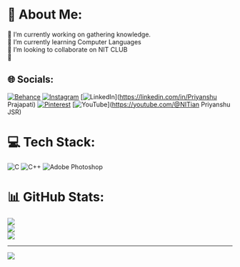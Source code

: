 # 💫 About Me:
🔭 I’m currently working on gathering knowledge.<br>🌱 I’m currently learning Computer Languages <br>👯 I’m looking to collaborate on NIT CLUB<br>🤔


## 🌐 Socials:
[![Behance](https://img.shields.io/badge/Behance-1769ff?logo=behance&logoColor=white)](https://behance.net/Priyanshu210021) [![Instagram](https://img.shields.io/badge/Instagram-%23E4405F.svg?logo=Instagram&logoColor=white)](https://instagram.com/priyanshu006) [![LinkedIn](https://img.shields.io/badge/LinkedIn-%230077B5.svg?logo=linkedin&logoColor=white)](https://linkedin.com/in/Priyanshu Prajapati) [![Pinterest](https://img.shields.io/badge/Pinterest-%23E60023.svg?logo=Pinterest&logoColor=white)](https://pinterest.com/priyanshu210021) [![YouTube](https://img.shields.io/badge/YouTube-%23FF0000.svg?logo=YouTube&logoColor=white)](https://youtube.com/@NITian Priyanshu JSR) 

# 💻 Tech Stack:
![C](https://img.shields.io/badge/c-%2300599C.svg?style=for-the-badge&logo=c&logoColor=white) ![C++](https://img.shields.io/badge/c++-%2300599C.svg?style=for-the-badge&logo=c%2B%2B&logoColor=white) ![Adobe Photoshop](https://img.shields.io/badge/adobephotoshop-%2331A8FF.svg?style=for-the-badge&logo=adobephotoshop&logoColor=white)
# 📊 GitHub Stats:
![](https://github-readme-stats.vercel.app/api?username=Priyanshu210021&theme=dark&hide_border=false&include_all_commits=true&count_private=true)<br/>
![](https://github-readme-streak-stats.herokuapp.com/?user=Priyanshu210021&theme=dark&hide_border=false)<br/>
![](https://github-readme-stats.vercel.app/api/top-langs/?username=Priyanshu210021&theme=dark&hide_border=false&include_all_commits=true&count_private=true&layout=compact)

---
[![](https://visitcount.itsvg.in/api?id=Priyanshu210021&icon=0&color=0)](https://visitcount.itsvg.in)

<!-- Proudly created with GPRM ( https://gprm.itsvg.in ) -->

